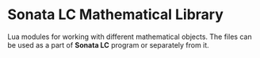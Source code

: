 # Sonata LC Mathematical Library

Lua modules for working with different mathematical objects.
The files can be used as a part of **Sonata LC** program or separately from it.
